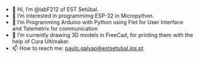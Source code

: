 - 👋 Hi, I’m @labF212 of EST Setúbal.
- 👀 I’m interested in programmimg ESP-32 in Micropython.
- 👀 I’m Programming Arduino with Python using Flet for User Interface and Telemetrix for communication
- 🌱 I’m currently drawing 3D models in FreeCad, for printing them with the help of Cura Ultimaker.
- 📫 How to reach me: paulo.galvao@estsetubal.ips.pt

<!---
labF212/labF212 is a ✨ special ✨ repository because its `README.md` (this file) appears on your GitHub profile.
You can click the Preview link to take a look at your changes.
--->
